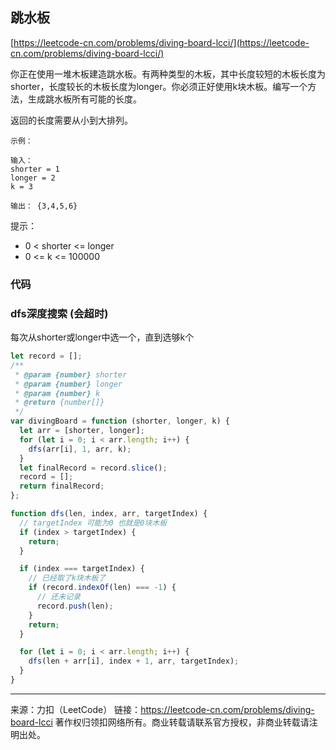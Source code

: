 ## 跳水板

 [https://leetcode-cn.com/problems/diving-board-lcci/](https://leetcode-cn.com/problems/diving-board-lcci/)



你正在使用一堆木板建造跳水板。有两种类型的木板，其中长度较短的木板长度为shorter，长度较长的木板长度为longer。你必须正好使用k块木板。编写一个方法，生成跳水板所有可能的长度。

返回的长度需要从小到大排列。

```
示例：

输入：
shorter = 1
longer = 2
k = 3

输出： {3,4,5,6}
```

提示：

* 0 < shorter <= longer
* 0 <= k <= 100000





### 代码



### dfs深度搜索 (会超时)



每次从shorter或longer中选一个，直到选够k个



```js
let record = [];
/**
 * @param {number} shorter
 * @param {number} longer
 * @param {number} k
 * @return {number[]}
 */
var divingBoard = function (shorter, longer, k) {
  let arr = [shorter, longer];
  for (let i = 0; i < arr.length; i++) {
    dfs(arr[i], 1, arr, k);
  }
  let finalRecord = record.slice();
  record = [];
  return finalRecord;
};

function dfs(len, index, arr, targetIndex) {
  // targetIndex 可能为0 也就是0块木板
  if (index > targetIndex) {
    return;
  }

  if (index === targetIndex) {
    // 已经取了k块木板了
    if (record.indexOf(len) === -1) {
      // 还未记录
      record.push(len);
    }
    return;
  }

  for (let i = 0; i < arr.length; i++) {
    dfs(len + arr[i], index + 1, arr, targetIndex);
  }
}

```











-----



来源：力扣（LeetCode）
链接：https://leetcode-cn.com/problems/diving-board-lcci
著作权归领扣网络所有。商业转载请联系官方授权，非商业转载请注明出处。